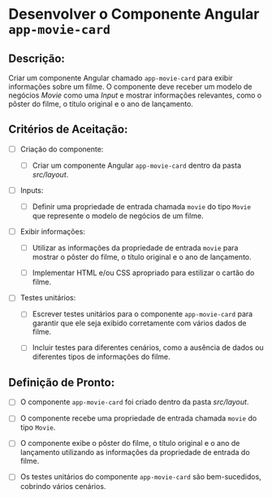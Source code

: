 # Desenvolver o Componente Angular `app-movie-card`

## Descrição: 

Criar um componente Angular chamado `app-movie-card` para exibir informações sobre um filme. O componente deve receber um modelo de negócios _Movie_ como uma _Input_ e mostrar informações relevantes, como o pôster do filme, o título original e o ano de lançamento.

## Critérios de Aceitação:

- [ ] Criação do componente:

    - [ ] Criar um componente Angular `app-movie-card` dentro da pasta _src/layout_.

- [ ] Inputs:

    - [ ] Definir uma propriedade de entrada chamada `movie` do tipo `Movie` que represente o modelo de negócios de um filme.

- [ ] Exibir informações:

    - [ ] Utilizar as informações da propriedade de entrada `movie` para mostrar o pôster do filme, o título original e o ano de lançamento.

    - [ ] Implementar HTML e/ou CSS apropriado para estilizar o cartão do filme.

- [ ] Testes unitários:

    - [ ] Escrever testes unitários para o componente `app-movie-card` para garantir que ele seja exibido corretamente com vários dados de filme.

    - [ ] Incluir testes para diferentes cenários, como a ausência de dados ou diferentes tipos de informações do filme.

## Definição de Pronto:

- [ ] O componente `app-movie-card` foi criado dentro da pasta _src/layout_.

- [ ] O componente recebe uma propriedade de entrada chamada `movie` do tipo `Movie`.

- [ ] O componente exibe o pôster do filme, o título original e o ano de lançamento utilizando as informações da propriedade de entrada do filme.

- [ ] Os testes unitários do componente `app-movie-card` são bem-sucedidos, cobrindo vários cenários.